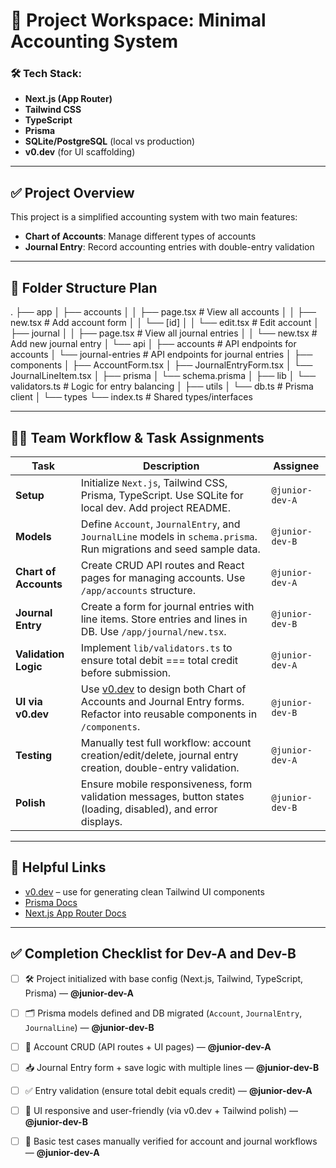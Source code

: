 # 📘 Project Workspace: Minimal Accounting System

### 🛠 Tech Stack:
- **Next.js (App Router)**
- **Tailwind CSS**
- **TypeScript**
- **Prisma**
- **SQLite/PostgreSQL** (local vs production)
- **v0.dev** (for UI scaffolding)

---

## ✅ Project Overview

This project is a simplified accounting system with two main features:
- **Chart of Accounts**: Manage different types of accounts
- **Journal Entry**: Record accounting entries with double-entry validation

---

## 📂 Folder Structure Plan

.
├── app
│   ├── accounts
│   │   ├── page.tsx           # View all accounts
│   │   ├── new.tsx            # Add account form
│   │   └── [id]
│   │       └── edit.tsx       # Edit account
│   ├── journal
│   │   ├── page.tsx           # View all journal entries
│   │   └── new.tsx            # Add new journal entry
│   └── api
│       ├── accounts           # API endpoints for accounts
│       └── journal-entries    # API endpoints for journal entries
│
├── components
│   ├── AccountForm.tsx
│   ├── JournalEntryForm.tsx
│   └── JournalLineItem.tsx
│
├── prisma
│   └── schema.prisma
│
├── lib
│   └── validators.ts          # Logic for entry balancing
│
├── utils
│   └── db.ts                  # Prisma client
│
└── types
    └── index.ts              # Shared types/interfaces


---

## 👨‍💻 Team Workflow & Task Assignments

| Task | Description | Assignee |
|------|-------------|----------|
| **Setup** | Initialize `Next.js`, Tailwind CSS, Prisma, TypeScript. Use SQLite for local dev. Add project README. | `@junior-dev-A` |
| **Models** | Define `Account`, `JournalEntry`, and `JournalLine` models in `schema.prisma`. Run migrations and seed sample data. | `@junior-dev-B` |
| **Chart of Accounts** | Create CRUD API routes and React pages for managing accounts. Use `/app/accounts` structure. | `@junior-dev-A` |
| **Journal Entry** | Create a form for journal entries with line items. Store entries and lines in DB. Use `/app/journal/new.tsx`. | `@junior-dev-B` |
| **Validation Logic** | Implement `lib/validators.ts` to ensure total debit === total credit before submission. | `@junior-dev-A` |
| **UI via v0.dev** | Use [v0.dev](https://v0.dev) to design both Chart of Accounts and Journal Entry forms. Refactor into reusable components in `/components`. | `@junior-dev-B` |
| **Testing** | Manually test full workflow: account creation/edit/delete, journal entry creation, double-entry validation. | `@junior-dev-A` |
| **Polish** | Ensure mobile responsiveness, form validation messages, button states (loading, disabled), and error displays. | `@junior-dev-B` |

---

## 🔗 Helpful Links

- [v0.dev](https://v0.dev) – use for generating clean Tailwind UI components
- [Prisma Docs](https://www.prisma.io/docs)
- [Next.js App Router Docs](https://nextjs.org/docs/app/building-your-application/routing)

---

## ✅ Completion Checklist for Dev-A and Dev-B 

- [ ] 🛠 Project initialized with base config (Next.js, Tailwind, TypeScript, Prisma) — **@junior-dev-A**
- [ ] 🗂 Prisma models defined and DB migrated (`Account`, `JournalEntry`, `JournalLine`) — **@junior-dev-B**
- [ ] 🧾 Account CRUD (API routes + UI pages) — **@junior-dev-A**
- [ ] 📥 Journal Entry form + save logic with multiple lines — **@junior-dev-B**
- [ ] ✅ Entry validation (ensure total debit equals credit) — **@junior-dev-A**
- [ ] 🎨 UI responsive and user-friendly (via v0.dev + Tailwind polish) — **@junior-dev-B**
- [ ] 🧪 Basic test cases manually verified for account and journal workflows — **@junior-dev-A**



